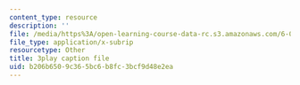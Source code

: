 ```yaml
---
content_type: resource
description: ''
file: /media/https%3A/open-learning-course-data-rc.s3.amazonaws.com/6-042j-mathematics-for-computer-science-spring-2015/b206b6509c365bc6b8fc3bcf9d48e2ea_yWIQCewgfwY.vtt
file_type: application/x-subrip
resourcetype: Other
title: 3play caption file
uid: b206b650-9c36-5bc6-b8fc-3bcf9d48e2ea
---
```

